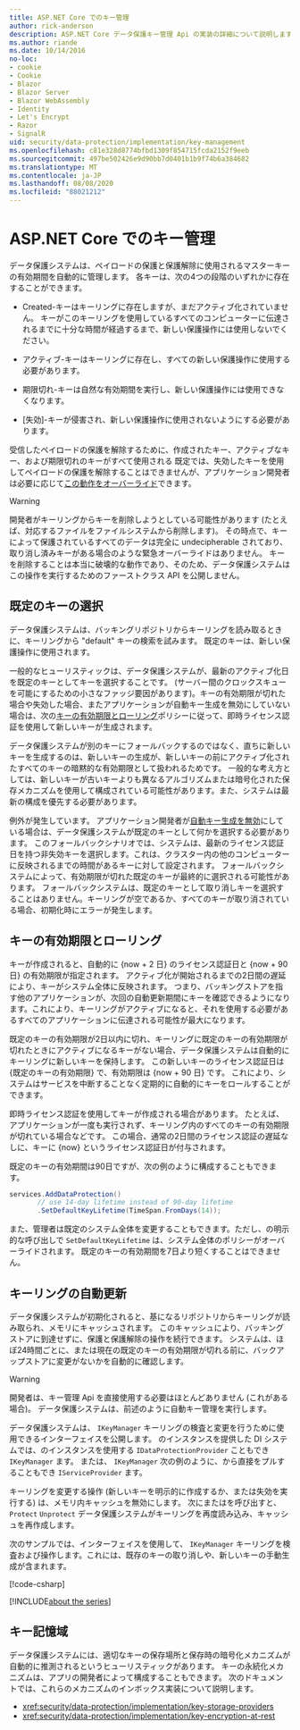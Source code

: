```yaml
---
title: ASP.NET Core でのキー管理
author: rick-anderson
description: ASP.NET Core データ保護キー管理 Api の実装の詳細について説明します。
ms.author: riande
ms.date: 10/14/2016
no-loc:
- cookie
- Cookie
- Blazor
- Blazor Server
- Blazor WebAssembly
- Identity
- Let's Encrypt
- Razor
- SignalR
uid: security/data-protection/implementation/key-management
ms.openlocfilehash: c81e328d8774bfbd1309f854715fcda2152f9eeb
ms.sourcegitcommit: 497be502426e9d90bb7d0401b1b9f74b6a384682
ms.translationtype: MT
ms.contentlocale: ja-JP
ms.lasthandoff: 08/08/2020
ms.locfileid: "88021212"
---
```

# <a name="key-management-in-aspnet-core"></a>ASP.NET Core でのキー管理

<a name="data-protection-implementation-key-management"></a>

データ保護システムは、ペイロードの保護と保護解除に使用されるマスターキーの有効期間を自動的に管理します。 各キーは、次の4つの段階のいずれかに存在することができます。

* Created-キーはキーリングに存在しますが、まだアクティブ化されていません。 キーがこのキーリングを使用しているすべてのコンピューターに伝達されるまでに十分な時間が経過するまで、新しい保護操作には使用しないでください。

* アクティブ-キーはキーリングに存在し、すべての新しい保護操作に使用する必要があります。

* 期限切れ-キーは自然な有効期間を実行し、新しい保護操作には使用できなくなります。

* [失効]-キーが侵害され、新しい保護操作に使用されないようにする必要があります。

受信したペイロードの保護を解除するために、作成されたキー、アクティブなキー、および期限切れのキーがすべて使用される 既定では、失効したキーを使用してペイロードの保護を解除することはできませんが、アプリケーション開発者は必要に応じて[この動作をオーバーライド](xref:security/data-protection/consumer-apis/dangerous-unprotect#data-protection-consumer-apis-dangerous-unprotect)できます。

>[!WARNING]
> 開発者がキーリングからキーを削除しようとしている可能性があります (たとえば、対応するファイルをファイルシステムから削除します)。 その時点で、キーによって保護されているすべてのデータは完全に undecipherable されており、取り消し済みキーがある場合のような緊急オーバーライドはありません。 キーを削除することは本当に破壊的な動作であり、そのため、データ保護システムはこの操作を実行するためのファーストクラス API を公開しません。

## <a name="default-key-selection"></a>既定のキーの選択

データ保護システムは、バッキングリポジトリからキーリングを読み取るときに、キーリングから "default" キーの検索を試みます。 既定のキーは、新しい保護操作に使用されます。

一般的なヒューリスティックは、データ保護システムが、最新のアクティブ化日を既定のキーとしてキーを選択することです。 (サーバー間のクロックスキューを可能にするための小さなファッジ要因があります)。キーの有効期限が切れた場合や失効した場合、またアプリケーションが自動キー生成を無効にしていない場合は、次の[キーの有効期限とローリング](xref:security/data-protection/implementation/key-management#data-protection-implementation-key-management-expiration)ポリシーに従って、即時ライセンス認証を使用して新しいキーが生成されます。

データ保護システムが別のキーにフォールバックするのではなく、直ちに新しいキーを生成するのは、新しいキーの生成が、新しいキーの前にアクティブ化されたすべてのキーの暗黙的な有効期限として扱われるためです。 一般的な考え方としては、新しいキーが古いキーよりも異なるアルゴリズムまたは暗号化された保存メカニズムを使用して構成されている可能性があります。また、システムは最新の構成を優先する必要があります。

例外が発生しています。 アプリケーション開発者が[自動キー生成を無効](xref:security/data-protection/configuration/overview#disableautomatickeygeneration)にしている場合は、データ保護システムが既定のキーとして何かを選択する必要があります。 このフォールバックシナリオでは、システムは、最新のライセンス認証日を持つ非失効キーを選択します。これは、クラスター内の他のコンピューターに反映されるまでの時間があるキーに対して設定されます。 フォールバックシステムによって、有効期限が切れた既定のキーが最終的に選択される可能性があります。 フォールバックシステムは、既定のキーとして取り消しキーを選択することはありません。キーリングが空であるか、すべてのキーが取り消されている場合、初期化時にエラーが発生します。

<a name="data-protection-implementation-key-management-expiration"></a>

## <a name="key-expiration-and-rolling"></a>キーの有効期限とローリング

キーが作成されると、自動的に {now + 2 日} のライセンス認証日と {now + 90 日} の有効期限が指定されます。 アクティブ化が開始されるまでの2日間の遅延により、キーがシステム全体に反映されます。 つまり、バッキングストアを指す他のアプリケーションが、次回の自動更新期間にキーを確認できるようになります。これにより、キーリングがアクティブになると、それを使用する必要があるすべてのアプリケーションに伝達される可能性が最大になります。

既定のキーの有効期限が2日以内に切れ、キーリングに既定のキーの有効期限が切れたときにアクティブになるキーがない場合、データ保護システムは自動的にキーリングに新しいキーを保持します。 この新しいキーのライセンス認証日は {既定のキーの有効期限} で、有効期限は {now + 90 日} です。 これにより、システムはサービスを中断することなく定期的に自動的にキーをロールすることができます。

即時ライセンス認証を使用してキーが作成される場合があります。 たとえば、アプリケーションが一度も実行されず、キーリング内のすべてのキーの有効期限が切れている場合などです。 この場合、通常の2日間のライセンス認証の遅延なしに、キーに {now} というライセンス認証日が付与されます。

既定のキーの有効期間は90日ですが、次の例のように構成することもできます。

```csharp
services.AddDataProtection()
       // use 14-day lifetime instead of 90-day lifetime
       .SetDefaultKeyLifetime(TimeSpan.FromDays(14));
```

また、管理者は既定のシステム全体を変更することもできます。ただし、の明示的な呼び出しで `SetDefaultKeyLifetime` は、システム全体のポリシーがオーバーライドされます。 既定のキーの有効期間を7日より短くすることはできません。

## <a name="automatic-key-ring-refresh"></a>キーリングの自動更新

データ保護システムが初期化されると、基になるリポジトリからキーリングが読み取られ、メモリにキャッシュされます。 このキャッシュにより、バッキングストアに到達せずに、保護と保護解除の操作を続行できます。 システムは、ほぼ24時間ごとに、または現在の既定のキーの有効期限が切れる前に、バックアップストアに変更がないかを自動的に確認します。

>[!WARNING]
> 開発者は、キー管理 Api を直接使用する必要はほとんどありません (これがある場合)。 データ保護システムは、前述のように自動キー管理を実行します。

データ保護システムは、 `IKeyManager` キーリングの検査と変更を行うために使用できるインターフェイスを公開します。 のインスタンスを提供した DI システムでは、のインスタンスを使用する `IDataProtectionProvider` こともでき `IKeyManager` ます。 または、 `IKeyManager` 次の例のように、から直接をプルすることもでき `IServiceProvider` ます。

キーリングを変更する操作 (新しいキーを明示的に作成するか、または失効を実行する) は、メモリ内キャッシュを無効にします。 次にまたはを呼び出すと、 `Protect` `Unprotect` データ保護システムがキーリングを再度読み込み、キャッシュを再作成します。

次のサンプルでは、インターフェイスを使用して、 `IKeyManager` キーリングを検査および操作します。これには、既存のキーの取り消しや、新しいキーの手動生成が含まれます。

[!code-csharp[](key-management/samples/key-management.cs)]

[!INCLUDE[about the series](~/includes/code-comments-loc.md)]

## <a name="key-storage"></a>キー記憶域

データ保護システムには、適切なキーの保存場所と保存時の暗号化メカニズムが自動的に推測されるというヒューリスティックがあります。 キーの永続化メカニズムは、アプリの開発者によって構成することもできます。 次のドキュメントでは、これらのメカニズムのインボックス実装について説明します。

* <xref:security/data-protection/implementation/key-storage-providers>
* <xref:security/data-protection/implementation/key-encryption-at-rest>
